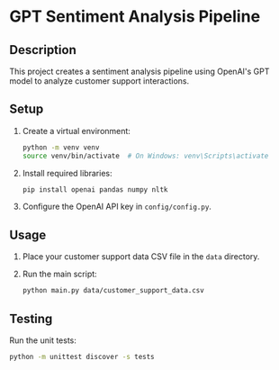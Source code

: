 # GPT Sentiment Analysis Pipeline

## Description
This project creates a sentiment analysis pipeline using OpenAI's GPT model to analyze customer support interactions.

## Setup

1. Create a virtual environment:
    ```bash
    python -m venv venv
    source venv/bin/activate  # On Windows: venv\Scripts\activate
    ```

2. Install required libraries:
    ```bash
    pip install openai pandas numpy nltk
    ```

3. Configure the OpenAI API key in `config/config.py`.

## Usage

1. Place your customer support data CSV file in the `data` directory.

2. Run the main script:
    ```bash
    python main.py data/customer_support_data.csv
    ```

## Testing

Run the unit tests:
```bash
python -m unittest discover -s tests
